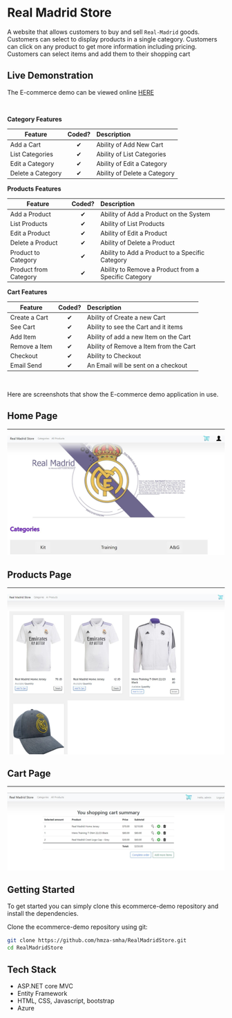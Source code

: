 # Real Madrid Store

A website that allows customers to buy and sell ```Real-Madrid``` goods. Customers can select to display products in a single category. Customers can click on any product to get more information including pricing. Customers can select items and add them to their shopping cart

## Live Demonstration

The E-commerce demo can be viewed online [HERE](https://realmadridstore.azurewebsites.net/)

<br>

<b>Category Features</b>

| Feature  |  Coded?       | Description  |
|----------|:-------------:|:-------------|
| Add a Cart | &#10004; | Ability of Add New Cart |
| List Categories | &#10004; | Ability of List Categories |
| Edit a Category | &#10004; | Ability of Edit a Category |
| Delete a Category | &#10004; | Ability of Delete a Category |


<b>Products Features</b>

| Feature  |  Coded?       | Description  |
|----------|:-------------:|:-------------|
| Add a Product | &#10004; | Ability of Add a Product on the System |
| List Products | &#10004; | Ability of List Products |
| Edit a Product | &#10004; | Ability of Edit a Product |
| Delete a Product | &#10004; | Ability of Delete a Product |
| Product to Category | &#10004; | Ability to Add a Product to a Specific Category|
| Product from Category | &#10004; | Ability to Remove a Product from a Specific Category|

<b>Cart Features</b>

| Feature  |  Coded?       | Description  |
|----------|:-------------:|:-------------|
| Create a Cart | &#10004; | Ability of Create a new Cart |
| See Cart | &#10004; | Ability to see the Cart and it items |
| Add Item | &#10004; | Ability of add a new Item on the Cart |
| Remove a Item | &#10004; | Ability of Remove a Item from the Cart |
| Checkout | &#10004; | Ability to Checkout |
| Email Send| &#10004; | An Email will be sent on a checkout |

<br>

Here are screenshots that show the E-commerce demo application in use.

## Home Page
---
![image](Images//home.jpg)
<br>

## Products Page
---
![image](Images//products.jpg)
<br>

## Cart Page
---
![image](Images//cart.jpg)
<br>

## Getting Started
To get started you can simply clone this ecommerce-demo repository and install the dependencies.

Clone the ecommerce-demo repository using git:

```bash
git clone https://github.com/hmza-smha/RealMadridStore.git
cd RealMadridStore
```

## Tech Stack
- ASP.NET core MVC
- Entity Framework
- HTML, CSS, Javascript, bootstrap
- Azure
